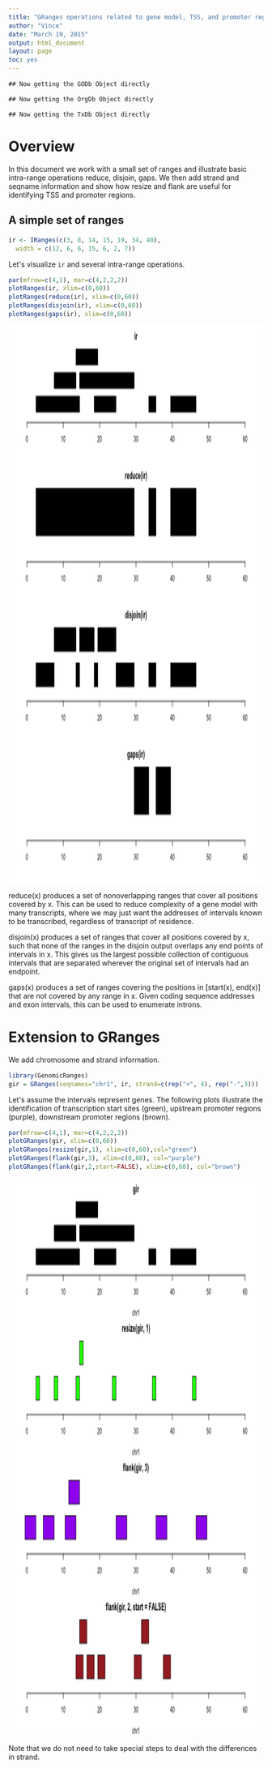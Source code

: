 ```yaml
---
title: "GRanges operations related to gene model, TSS, and promoter region identification"
author: "Vince"
date: "March 19, 2015"
output: html_document
layout: page
toc: yes
---
```







```
## Now getting the GODb Object directly
```

```
## Now getting the OrgDb Object directly
```

```
## Now getting the TxDb Object directly
```
# Overview

In this document we work with a small set of ranges and
illustrate basic intra-range operations reduce, disjoin, gaps.
We then add strand and seqname information and show how
resize and flank are useful for identifying TSS and promoter regions.

## A simple set of ranges


```r
ir <- IRanges(c(3, 8, 14, 15, 19, 34, 40),
  width = c(12, 6, 6, 15, 6, 2, 7))
```



Let's visualize `ir` and several intra-range operations.

```r
par(mfrow=c(4,1), mar=c(4,2,2,2))
plotRanges(ir, xlim=c(0,60))
plotRanges(reduce(ir), xlim=c(0,60))
plotRanges(disjoin(ir), xlim=c(0,60))
plotRanges(gaps(ir), xlim=c(0,60))
```

<img src="figure/bioc1_grangeOps-lkir-1.png" title="plot of chunk lkir" alt="plot of chunk lkir" height="1100px" />

reduce(x) produces a set of
nonoverlapping ranges that cover all positions covered by x.
This can be used to reduce complexity of a gene model
with many transcripts, where we may just want the addresses
of intervals known to be transcribed, regardless of transcript
of residence.

disjoin(x) produces a set of ranges that cover all positions
covered by x, such that none of the ranges in the
disjoin output overlaps any end points of intervals in x.
This gives us the largest possible collection of contiguous
intervals that are separated wherever the original set
of intervals had an endpoint.

gaps(x) produces a set of ranges covering the positions
in [start(x), end(x)] that are not covered by any range in x.
Given coding sequence addresses and exon intervals, this can
be used to enumerate introns.

# Extension to GRanges

We add chromosome and strand information.


```r
library(GenomicRanges)
gir = GRanges(seqnames="chr1", ir, strand=c(rep("+", 4), rep("-",3)))
```

Let's assume the intervals represent genes.
The following plots illustrate the identification of
transcription start sites (green), upstream promoter
regions (purple), downstream promoter regions (brown).


```r
par(mfrow=c(4,1), mar=c(4,2,2,2))
plotGRanges(gir, xlim=c(0,60))
plotGRanges(resize(gir,1), xlim=c(0,60),col="green")
plotGRanges(flank(gir,3), xlim=c(0,60), col="purple")
plotGRanges(flank(gir,2,start=FALSE), xlim=c(0,60), col="brown")
```

<img src="figure/bioc1_grangeOps-dopr-1.png" title="plot of chunk dopr" alt="plot of chunk dopr" width="1100px" height="1100px" />

Note that we do not need to take special steps to
deal with the differences in strand.

